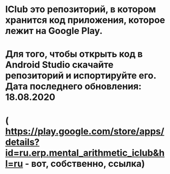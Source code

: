 # IClub это репозиторий, в котором хранится код приложения, которое лежит на Google Play.
# Для того, чтобы открыть код в Android Studio скачайте репозиторий и испортируйте его. Дата последнего обновления: 18.08.2020
# ( https://play.google.com/store/apps/details?id=ru.erp.mental_arithmetic_iclub&hl=ru - вот, собственно, ссылка)
